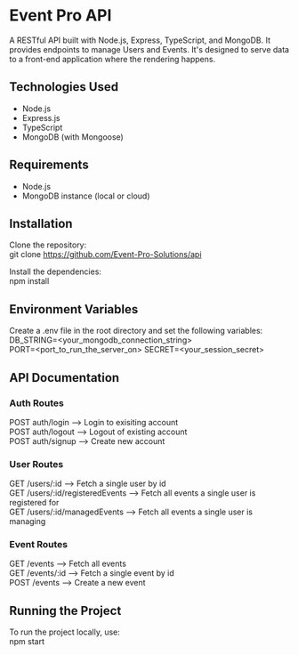 # Event Pro API

A RESTful API built with Node.js, Express, TypeScript, and MongoDB. It provides endpoints to manage Users and Events. It's designed to serve data to a front-end application where the rendering happens.

## Technologies Used

-   Node.js
-   Express.js
-   TypeScript
-   MongoDB (with Mongoose)

## Requirements

-   Node.js
-   MongoDB instance (local or cloud)

## Installation

Clone the repository:  
git clone https://github.com/Event-Pro-Solutions/api

Install the dependencies:  
npm install

## Environment Variables

Create a .env file in the root directory and set the following variables:  
DB_STRING=<your_mongodb_connection_string>  
PORT=<port_to_run_the_server_on>
SECRET=<your_session_secret>

## API Documentation

### Auth Routes

POST auth/login --> Login to exisiting account  
POST auth/logout --> Logout of existing account  
POST auth/signup --> Create new account

### User Routes

GET /users/:id --> Fetch a single user by id  
GET /users/:id/registeredEvents --> Fetch all events a single user is registered for  
GET /users/:id/managedEvents --> Fetch all events a single user is managing

### Event Routes

GET /events --> Fetch all events  
GET /events/:id --> Fetch a single event by id  
POST /events --> Create a new event  

## Running the Project

To run the project locally, use:  
npm start
